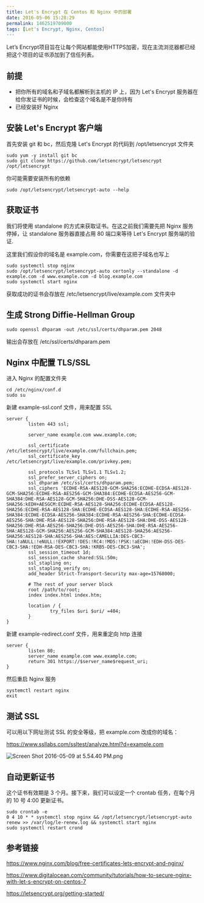 ```yaml
---
title: Let's Encrypt 在 Centos 和 Nginx 中的部署
date: 2016-05-06 15:28:29
permalink: 1462519709000
tags: [Let's Encrypt, Nginx, Centos]
---
```


Let’s Encrypt项目旨在让每个网站都能使用HTTPS加密，现在主流浏览器都已经把这个项目的证书添加到了信任列表。

## 前提

- 把你所有的域名和子域名都解析到主机的 IP 上，因为 Let's Encrypt 服务器在给你发证书的时候，会检查这个域名是不是你持有
- 已经安装好 Nginx


## 安装 Let's Encrypt 客户端

首先安装 git 和 bc，然后克隆 Let's Encrypt 的代码到 /opt/letsencrypt 文件夹

```
sudo yum -y install git bc
sudo git clone https://github.com/letsencrypt/letsencrypt /opt/letsencrypt
```

你可能需要安装所有的依赖

```
sudo /opt/letsencrypt/letsencrypt-auto --help
```

## 获取证书

我们将使用 standalone 的方式来获取证书。在这之前我们需要先把 Nginx 服务停掉，让 standalone 服务器直接占用 80 端口来等待 Let's Encrypt 服务端的验证.

这里我们假设你的域名是 example.com，你需要在这把子域名也写上

```
sudo systemctl stop nginx
sudo /opt/letsencrypt/letsencrypt-auto certonly --standalone -d example.com -d www.example.com -d blog.example.com
sudo systemctl start nginx
```

获取成功的证书会存放在 /etc/letsencrypt/live/example.com 文件夹中
<!-- more -->
## 生成 Strong Diffie-Hellman Group

```
sudo openssl dhparam -out /etc/ssl/certs/dhparam.pem 2048
```

输出会存放在 /etc/ssl/certs/dhparam.pem

## Nginx 中配置 TLS/SSL

进入 Nginx 的配置文件夹

```
cd /etc/nginx/conf.d
sudo su
```

新建 example-ssl.conf 文件，用来配置 SSL

```
server {
        listen 443 ssl;

        server_name example.com www.example.com;

        ssl_certificate /etc/letsencrypt/live/example.com/fullchain.pem;
        ssl_certificate_key /etc/letsencrypt/live/example.com/privkey.pem;

        ssl_protocols TLSv1 TLSv1.1 TLSv1.2;
        ssl_prefer_server_ciphers on;
        ssl_dhparam /etc/ssl/certs/dhparam.pem;
        ssl_ciphers 'ECDHE-RSA-AES128-GCM-SHA256:ECDHE-ECDSA-AES128-GCM-SHA256:ECDHE-RSA-AES256-GCM-SHA384:ECDHE-ECDSA-AES256-GCM-SHA384:DHE-RSA-AES128-GCM-SHA256:DHE-DSS-AES128-GCM-SHA256:kEDH+AESGCM:ECDHE-RSA-AES128-SHA256:ECDHE-ECDSA-AES128-SHA256:ECDHE-RSA-AES128-SHA:ECDHE-ECDSA-AES128-SHA:ECDHE-RSA-AES256-SHA384:ECDHE-ECDSA-AES256-SHA384:ECDHE-RSA-AES256-SHA:ECDHE-ECDSA-AES256-SHA:DHE-RSA-AES128-SHA256:DHE-RSA-AES128-SHA:DHE-DSS-AES128-SHA256:DHE-RSA-AES256-SHA256:DHE-DSS-AES256-SHA:DHE-RSA-AES256-SHA:AES128-GCM-SHA256:AES256-GCM-SHA384:AES128-SHA256:AES256-SHA256:AES128-SHA:AES256-SHA:AES:CAMELLIA:DES-CBC3-SHA:!aNULL:!eNULL:!EXPORT:!DES:!RC4:!MD5:!PSK:!aECDH:!EDH-DSS-DES-CBC3-SHA:!EDH-RSA-DES-CBC3-SHA:!KRB5-DES-CBC3-SHA';
        ssl_session_timeout 1d;
        ssl_session_cache shared:SSL:50m;
        ssl_stapling on;
        ssl_stapling_verify on;
        add_header Strict-Transport-Security max-age=15768000;

        # The rest of your server block
        root /path/to/root;
        index index.html index.htm;

        location / {
                try_files $uri $uri/ =404;
        }
}
```

新建 example-redirect.conf 文件，用来重定向 http 连接

```
server {
        listen 80;
        server_name example.com www.example.com;
        return 301 https://$server_name$request_uri;
}
```

然后重启 Nginx 服务

```
systemctl restart nginx
exit
```

## 测试 SSL

可以用以下网址测试 SSL 的安全等级，把 example.com 改成你的域名：

https://www.ssllabs.com/ssltest/analyze.html?d=example.com

![Screen Shot 2016-05-09 at 5.54.40 PM.png](http://cdn.yyqian.com/201605091755-Ft4WzoSKT2HE3Dmx-TpKvrQLwKhj?imageView2/2/w/800/h/600)


## 自动更新证书

这个证书有效期是 3 个月。接下来，我们可以设定一个 crontab 任务，在每个月的 10 号 4:00 更新证书。

```
sudo crontab -e
0 4 10 * * systemctl stop nginx && /opt/letsencrypt/letsencrypt-auto renew >> /var/log/le-renew.log && systemctl start nginx
sudo systemctl restart crond
```

## 参考链接

https://www.nginx.com/blog/free-certificates-lets-encrypt-and-nginx/

https://www.digitalocean.com/community/tutorials/how-to-secure-nginx-with-let-s-encrypt-on-centos-7

https://letsencrypt.org/getting-started/
